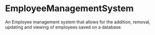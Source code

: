 # EmployeeManagementSystem
An Employee management system that allows for the addition, removal, updating and viewing of employees saved on a database.
